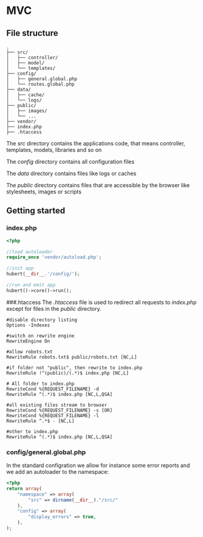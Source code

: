 # MVC

## File structure

```rouge
.
├── src/
│   ├── controller/
│   ├── model/
│   └── templates/
├── config/
│   ├── general.global.php
│   └── routes.global.php
├── data/
│   ├── cache/
│   └── logs/
├── public/
│   ├── images/
│   └── ...
├── vendor/
├── index.php
├── .htaccess
```

The _src_ directory contains the applications code, that means controller, templates, models, libraries and so on

The _config_ directory contains all configuration files

The _data_ directory contains files like logs or caches

The _public_ directory contains files that are accessible by the browser like stylesheets, images or scripts

## Getting started

### index.php
```php
<?php

//load autoloader
require_once 'vendor/autoload.php';

//init app
hubert(__dir__.'/config/');

//run and emit app
hubert()->core()->run();
```

###.htaccess
The _.htaccess_ file is used to redirect all requests to _index.php_ except for files in the _public_ directory.

```rouge
#disable directory listing
Options -Indexes 

#switch on rewrite engine
RewriteEngine On

#allow robots.txt
RewriteRule robots.txt$ public/robots.txt [NC,L]

#if folder not "public", then rewrite to index.php
RewriteRule !^(public)/(.*)$ index.php [NC,L]

# All folder to index.php
RewriteCond %{REQUEST_FILENAME} -d
RewriteRule ^(.*)$ index.php [NC,L,QSA]

#all existing files stream to browser
RewriteCond %{REQUEST_FILENAME} -s [OR]
RewriteCond %{REQUEST_FILENAME} -l
RewriteRule ^.*$ - [NC,L]

#other to index.php
RewriteRule ^(.*)$ index.php [NC,L,QSA]
```

### config/general.global.php

In the standard configration we allow for instance some error reports and we add an autoloader to the namespace:

```php
<?php
return array( 
    "namespace" => array(
        "src" => dirname(__dir__)."/src/"
    ),
    "config" => array(
        "display_errors" => true,
    ),
);
```

